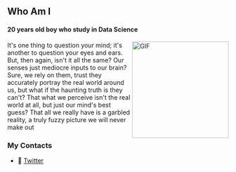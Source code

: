 ## Who Am I

#### 20 years old boy who study in **Data Science**
<img hight="160" width="220" alt="GIF" align="right" src="https://github.com/VVP-dot/vtenpo/blob/main/ken.gif">


It's one thing to question your mind; it's another to question your eyes and ears. 
But, then again, isn't it all the same? Our senses just mediocre inputs to our brain? 
Sure, we rely on them, trust they accurately portray the real world around us, but what 
if the haunting truth is they can't? That what we perceive isn't the real world at all, 
but just our mind's best guess? That all we really have is a garbled reality, a truly 
fuzzy picture we will never make out


### My Contacts
- 🔰 [Twitter](https://twitter.com/vtenpou)


